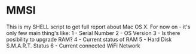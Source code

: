 # MMSI
This is my SHELL script to get full report about Mac OS X.
For now on - it's only few main thing's like:
1 - Serial Number
2 - OS Version
3 - Is there posibility to upgrade RAM?
4 - Current status of RAM
5 - Hard Disk S.M.A.R.T. Status
6 - Current connected WiFi Network
